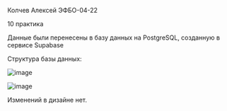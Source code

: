 Колчев Алексей ЭФБО-04-22

10 практика

Данные были перенесены в базу данных на PostgreSQL, созданную в сервисе Supabase

Структура базы данных:


![image](https://github.com/user-attachments/assets/fc9d4fdb-2998-4386-aad2-5234ecfa573f)

![image](https://github.com/user-attachments/assets/11c695ad-5606-4024-9c29-b1e9840c7283)


Изменений в дизайне нет.
